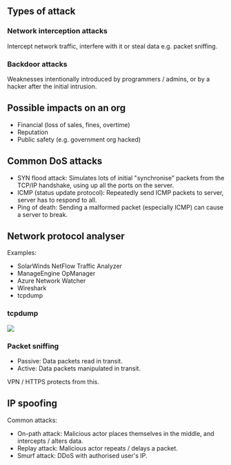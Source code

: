 ## Types of attack

### Network interception attacks

Intercept network traffic, interfere with it or steal data e.g. packet sniffing.

### Backdoor attacks

Weaknesses intentionally introduced by programmers / admins, or by a hacker after the initial intrusion.

## Possible impacts on an org

- Financial (loss of sales, fines, overtime)
- Reputation
- Public safety (e.g. government org hacked)

## Common DoS attacks

- SYN flood attack: Simulates lots of initial "synchronise" packets from the TCP/IP handshake, using up all the ports on the server.
- ICMP (status update protocol): Repeatedly send ICMP packets to server, server has to respond to all.
- Ping of death: Sending a malformed packet (especially ICMP) can cause a server to break.

## Network protocol analyser

Examples:

- SolarWinds NetFlow Traffic Analyzer
- ManageEngine OpManager
- Azure Network Watcher
- Wireshark
- tcpdump

### tcpdump

![](files/tcpdump.png)

### Packet sniffing

- Passive: Data packets read in transit.
- Active: Data packets manipulated in transit.

VPN / HTTPS protects from this.

## IP spoofing

Common attacks:

- On-path attack: Malicious actor places themselves in the middle, and intercepts / alters data.
- Replay attack: Malicious actor repeats / delays a packet.
- Smurf attack: DDoS with authorised user's IP.
